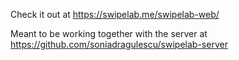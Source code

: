 Check it out at https://swipelab.me/swipelab-web/

Meant to be working together with the server at https://github.com/soniadragulescu/swipelab-server
